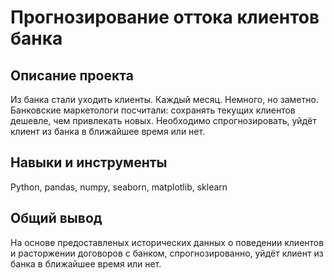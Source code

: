 # Прогнозирование оттока клиентов банка
## Описание проекта
Из банка стали уходить клиенты. Каждый месяц. Немного, но заметно. Банковские маркетологи посчитали: сохранять текущих клиентов дешевле, чем привлекать новых. 
Необходимо спрогнозировать, уйдёт клиент из банка в ближайшее время или нет.

## Навыки и инструменты
Python, pandas, numpy, seaborn, matplotlib, sklearn

## Общий вывод
На основе предоставленых исторических данных о поведении клиентов и расторжении договоров с банком, спрогнозированно, уйдёт клиент из банка в ближайшее время или нет. 
